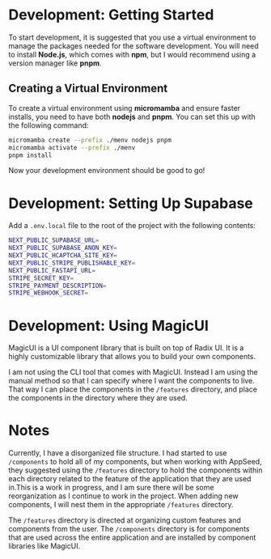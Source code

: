# Development: Getting Started

To start development, it is suggested that you use a virtual environment to manage the packages needed for the software development. You will need to install **Node.js**, which comes with **npm**, but I would recommend using a version manager like **pnpm**.

## Creating a Virtual Environment

To create a virtual environment using **micromamba** and ensure faster installs, you need to have both **nodejs** and **pnpm**. You can set this up with the following command:

```bash
micromamba create --prefix ./menv nodejs pnpm
micromamba activate --prefix ./menv
pnpm install
```

Now your development environment should be good to go!

# Development: Setting Up Supabase

Add a `.env.local` file to the root of the project with the following contents:

```bash
NEXT_PUBLIC_SUPABASE_URL=
NEXT_PUBLIC_SUPABASE_ANON_KEY=
NEXT_PUBLIC_HCAPTCHA_SITE_KEY=
NEXT_PUBLIC_STRIPE_PUBLISHABLE_KEY=
NEXT_PUBLIC_FASTAPI_URL=
STRIPE_SECRET_KEY=
STRIPE_PAYMENT_DESCRIPTION=
STRIPE_WEBHOOK_SECRET=
```

# Development: Using MagicUI

MagicUI is a UI component library that is built on top of Radix UI. It is a highly customizable library that allows you to build your own components.

I am not using the CLI tool that comes with MagicUI. Instead I am using the manual method so that I can specify where I want the components to live. That way I can place the components in the `/features` directory, and place the components in the directory where they are used.

# Notes

Currently, I have a disorganized file structure. I had started to use `/components` to hold all of my components, but when working with AppSeed, they suggested using the `/features` directory to hold the components within each directory related to the feature of the application that they are used in.This is a work in progress, and I am sure there will be some reorganization as I continue to work in the project. When adding new components, I will nest them in the appropriate `/features` directory.

The `/features` directory is directed at organizing custom features and components from the user. The `/components` directory is for components that are used across the entire application and are installed by component libraries like MagicUI.
